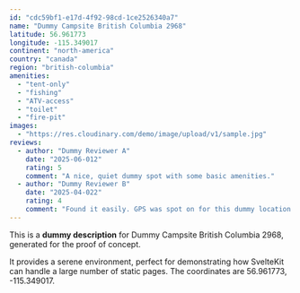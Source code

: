 ```yaml
---
id: "cdc59bf1-e17d-4f92-98cd-1ce2526340a7"
name: "Dummy Campsite British Columbia 2968"
latitude: 56.961773
longitude: -115.349017
continent: "north-america"
country: "canada"
region: "british-columbia"
amenities:
  - "tent-only"
  - "fishing"
  - "ATV-access"
  - "toilet"
  - "fire-pit"
images:
  - "https://res.cloudinary.com/demo/image/upload/v1/sample.jpg"
reviews:
  - author: "Dummy Reviewer A"
    date: "2025-06-012"
    rating: 5
    comment: "A nice, quiet dummy spot with some basic amenities."
  - author: "Dummy Reviewer B"
    date: "2025-04-022"
    rating: 4
    comment: "Found it easily. GPS was spot on for this dummy location."
---
```


This is a **dummy description** for Dummy Campsite British Columbia 2968, generated for the proof of concept.

It provides a serene environment, perfect for demonstrating how SvelteKit can handle a large number of static pages. The coordinates are 56.961773, -115.349017.
